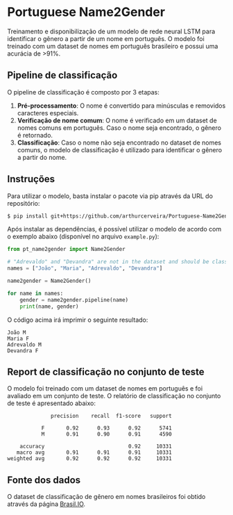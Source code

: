 # Portuguese Name2Gender

Treinamento e disponibilização de um modelo de rede neural LSTM para identificar o gênero a partir de um nome em português. O modelo foi treinado com um dataset de nomes em português brasileiro e possui uma acurácia de >91%.

## Pipeline de classificação

O pipeline de classificação é composto por 3 etapas:

1. **Pré-processamento**: O nome é convertido para minúsculas e removidos caracteres especiais.
2. **Verificação de nome comum**: O nome é verificado em um dataset de nomes comuns em português. Caso o nome seja encontrado, o gênero é retornado.
3. **Classificação**: Caso o nome não seja encontrado no dataset de nomes comuns, o modelo de classificação é utilizado para identificar o gênero a partir do nome.

## Instruções

Para utilizar o modelo, basta instalar o pacote via pip através da URL do repositório:

```bash
$ pip install git+https://github.com/arthurcerveira/Portuguese-Name2Gender.git
```

Após instalar as dependências, é possível utilizar o modelo de acordo com o exemplo abaixo (disponível no arquivo `example.py`):

```python
from pt_name2gender import Name2Gender

# "Adrevaldo" and "Devandra" are not in the dataset and should be classified as M and F, respectively
names = ["João", "Maria", "Adrevaldo", "Devandra"]

name2gender = Name2Gender()

for name in names:
    gender = name2gender.pipeline(name)
    print(name, gender)
```

O código acima irá imprimir o seguinte resultado:

```
João M
Maria F
Adrevaldo M
Devandra F
```

## Report de classificação no conjunto de teste

O modelo foi treinado com um dataset de nomes em português e foi avaliado em um conjunto de teste. O relatório de classificação no conjunto de teste é apresentado abaixo:

```
              precision    recall  f1-score   support

           F       0.92      0.93      0.92      5741
           M       0.91      0.90      0.91      4590

    accuracy                           0.92     10331
   macro avg       0.91      0.91      0.91     10331
weighted avg       0.92      0.92      0.92     10331
```

## Fonte dos dados

O dataset de classificação de gênero em nomes brasileiros foi obtido através da página [Brasil.IO](https://brasil.io/dataset/genero-nomes/nomes/).
